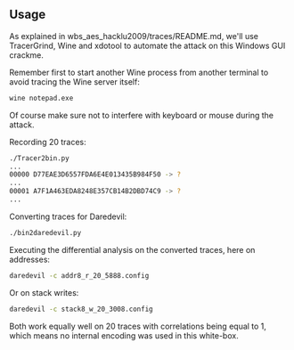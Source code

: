 Usage
-----

As explained in wbs_aes_hacklu2009/traces/README.md, we'll use TracerGrind, Wine and xdotool to automate the attack on this Windows GUI crackme.

Remember first to start another Wine process from another terminal to avoid tracing the Wine server itself:

```bash
wine notepad.exe
```

Of course make sure not to interfere with keyboard or mouse during the attack.

Recording 20 traces:

```bash
./Tracer2bin.py
...
00000 D77EAE3D6557FDA6E4E013435B984F50 -> ?
...
00001 A7F1A463EDA8248E357CB14B2DBD74C9 -> ?
...
```

Converting traces for Daredevil:

```bash
./bin2daredevil.py
```

Executing the differential analysis on the converted traces, here on addresses:

```bash
daredevil -c addr8_r_20_5888.config
```

Or on stack writes:

```bash
daredevil -c stack8_w_20_3008.config
```

Both work equally well on 20 traces with correlations being equal to 1, which means no internal encoding was used in this white-box.

